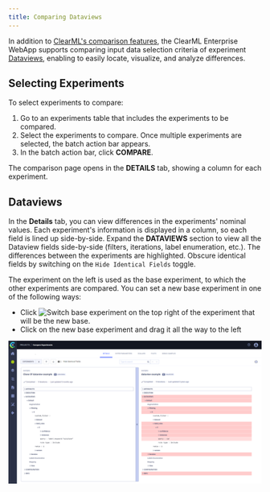 ```yaml
--- 
title: Comparing Dataviews
---
```


In addition to [ClearML's comparison features](../../webapp/webapp_exp_comparing.md), the ClearML Enterprise WebApp 
supports comparing input data selection criteria of experiment [Dataviews](../dataviews.md), enabling to easily locate, visualize, and analyze differences.

## Selecting Experiments 

To select experiments to compare:
1. Go to an experiments table that includes the experiments to be compared.
1. Select the experiments to compare. Once multiple experiments are selected, the batch action bar appears.
1. In the batch action bar, click **COMPARE**. 

The comparison page opens in the **DETAILS** tab, showing a column for each experiment. 

## Dataviews

In the **Details** tab, you can view differences in the experiments' nominal values. Each experiment's information is 
displayed in a column, so each field is lined up side-by-side. Expand the **DATAVIEWS** 
section to view all the Dataview fields side-by-side (filters, iterations, label enumeration, etc.). The differences between the 
experiments are highlighted. Obscure identical fields by switching on the `Hide Identical Fields` toggle. 

The experiment on the left is used as the base experiment, to which the other experiments are compared. You can set a 
new base experiment 
in one of the following ways:
* Click <img src="/docs/latest/icons/ico-switch-base.svg" alt="Switch base experiment" className="icon size-md space-sm" /> 
on the top right of the experiment that will be the new base.
* Click on the new base experiment and drag it all the way to the left


![Dataview comparison](../../img/hyperdatasets/web-app/compare_dataviews.png)